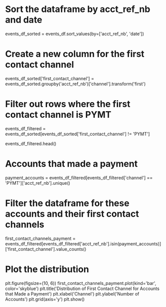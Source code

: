 # Sort the dataframe by acct_ref_nb and date
events_df_sorted = events_df.sort_values(by=['acct_ref_nb', 'date'])

# Create a new column for the first contact channel
events_df_sorted['first_contact_channel'] = events_df_sorted.groupby('acct_ref_nb')['channel'].transform('first')

# Filter out rows where the first contact channel is PYMT
events_df_filtered = events_df_sorted[events_df_sorted['first_contact_channel'] != 'PYMT']

events_df_filtered.head()


# Accounts that made a payment
payment_accounts = events_df_filtered[events_df_filtered['channel'] == 'PYMT']['acct_ref_nb'].unique()

# Filter the dataframe for these accounts and their first contact channels
first_contact_channels_payment = events_df_filtered[events_df_filtered['acct_ref_nb'].isin(payment_accounts)]['first_contact_channel'].value_counts()

# Plot the distribution
plt.figure(figsize=(10, 6))
first_contact_channels_payment.plot(kind='bar', color='skyblue')
plt.title('Distribution of First Contact Channel for Accounts that Made a Payment')
plt.xlabel('Channel')
plt.ylabel('Number of Accounts')
plt.grid(axis='y')
plt.show()
